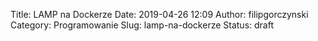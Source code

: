 Title: LAMP na Dockerze
Date: 2019-04-26 12:09
Author: filipgorczynski
Category: Programowanie
Slug: lamp-na-dockerze
Status: draft


